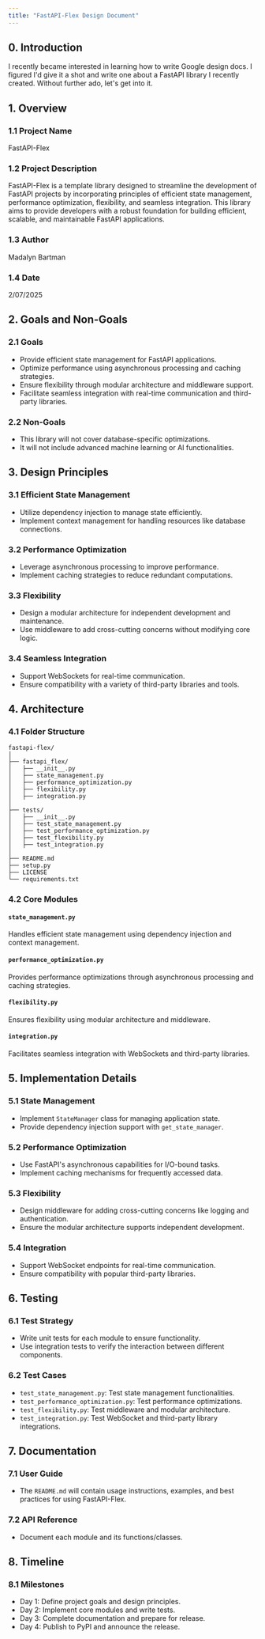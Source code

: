 ```yaml
---
title: "FastAPI-Flex Design Document"
---
```


## 0. Introduction
I recently became interested in learning how to write Google design docs. I figured I'd give it a shot and write one about a FastAPI library I recently created. Without further ado, let's get into it. 

## 1. Overview

### 1.1 Project Name
FastAPI-Flex

### 1.2 Project Description
FastAPI-Flex is a template library designed to streamline the development of FastAPI projects by incorporating principles of efficient state management, performance optimization, flexibility, and seamless integration. This library aims to provide developers with a robust foundation for building efficient, scalable, and maintainable FastAPI applications.

### 1.3 Author
Madalyn Bartman

### 1.4 Date
2/07/2025

## 2. Goals and Non-Goals

### 2.1 Goals
- Provide efficient state management for FastAPI applications.
- Optimize performance using asynchronous processing and caching strategies.
- Ensure flexibility through modular architecture and middleware support.
- Facilitate seamless integration with real-time communication and third-party libraries.

### 2.2 Non-Goals
- This library will not cover database-specific optimizations.
- It will not include advanced machine learning or AI functionalities.

## 3. Design Principles

### 3.1 Efficient State Management
- Utilize dependency injection to manage state efficiently.
- Implement context management for handling resources like database connections.

### 3.2 Performance Optimization
- Leverage asynchronous processing to improve performance.
- Implement caching strategies to reduce redundant computations.

### 3.3 Flexibility
- Design a modular architecture for independent development and maintenance.
- Use middleware to add cross-cutting concerns without modifying core logic.

### 3.4 Seamless Integration
- Support WebSockets for real-time communication.
- Ensure compatibility with a variety of third-party libraries and tools.

## 4. Architecture

### 4.1 Folder Structure
```plaintext
fastapi-flex/
│
├── fastapi_flex/
│   ├── __init__.py
│   ├── state_management.py
│   ├── performance_optimization.py
│   ├── flexibility.py
│   ├── integration.py
│
├── tests/
│   ├── __init__.py
│   ├── test_state_management.py
│   ├── test_performance_optimization.py
│   ├── test_flexibility.py
│   ├── test_integration.py
│
├── README.md
├── setup.py
├── LICENSE
└── requirements.txt
```

### 4.2 Core Modules
#### `state_management.py`
Handles efficient state management using dependency injection and context management.

#### `performance_optimization.py`
Provides performance optimizations through asynchronous processing and caching strategies.

#### `flexibility.py`
Ensures flexibility using modular architecture and middleware.

#### `integration.py`
Facilitates seamless integration with WebSockets and third-party libraries.

## 5. Implementation Details

### 5.1 State Management
- Implement `StateManager` class for managing application state.
- Provide dependency injection support with `get_state_manager`.

### 5.2 Performance Optimization
- Use FastAPI's asynchronous capabilities for I/O-bound tasks.
- Implement caching mechanisms for frequently accessed data.

### 5.3 Flexibility
- Design middleware for adding cross-cutting concerns like logging and authentication.
- Ensure the modular architecture supports independent development.

### 5.4 Integration
- Support WebSocket endpoints for real-time communication.
- Ensure compatibility with popular third-party libraries.

## 6. Testing

### 6.1 Test Strategy
- Write unit tests for each module to ensure functionality.
- Use integration tests to verify the interaction between different components.

### 6.2 Test Cases
- `test_state_management.py`: Test state management functionalities.
- `test_performance_optimization.py`: Test performance optimizations.
- `test_flexibility.py`: Test middleware and modular architecture.
- `test_integration.py`: Test WebSocket and third-party library integrations.

## 7. Documentation

### 7.1 User Guide
- The `README.md` will contain usage instructions, examples, and best practices for using FastAPI-Flex.

### 7.2 API Reference
- Document each module and its functions/classes.

## 8. Timeline

### 8.1 Milestones
- Day 1: Define project goals and design principles.
- Day 2: Implement core modules and write tests.
- Day 3: Complete documentation and prepare for release.
- Day 4: Publish to PyPI and announce the release.
